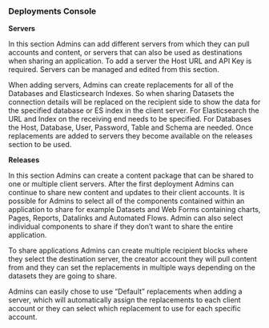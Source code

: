 ### Deployments Console 

**Servers**

In this section Admins can add different servers from which they can pull accounts and content, or servers that can also be used as destinations when sharing an application. To add a server the Host URL and API Key is required. Servers can be managed and edited from this section. 

When adding servers, Admins can create replacements for all of the Databases and Elasticsearch Indexes. So when sharing Datasets the connection details will be replaced on the recipient side to show the data for the specified database or ES index in the client server.  For Elasticsearch the URL and Index on the receiving end needs to be specified. For Databases the Host, Database, User, Password, Table and Schema are needed. Once replacements are added to servers they become available on the releases section to be used. 

**Releases**

In this section Admins can create a content package that can be shared to one or multiple client servers. After the first deployment Admins can continue to share new content and updates to their client accounts. It is possible for Admins to select all of the components contained within an application to share for example Datasets and Web Forms containing charts, Pages, Reports, Datalinks and Automated Flows. Admin can also select individual components to share if they don’t want to share the entire application. 

To share applications Admins can create multiple recipient blocks where they select the destination server, the creator account they will pull content from and they can set the replacements in multiple ways depending on the datasets they are going to share. 

Admins can easily chose to use “Default” replacements when adding a server, which will automatically assign the replacements to each client account or they can select which replacement to use for each specific account. 